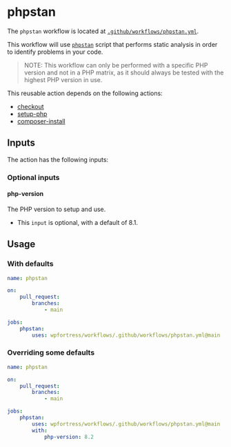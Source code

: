 # phpstan

The `phpstan` workflow is located
at [`.github/workflows/phpstan.yml`](https://github.com/wpfortress/workflows/tree/main/.github/workflows/phpstan.yml).

This workflow will use [`phpstan`](https://phpstan.org) script that performs static analysis in order to identify
problems in your code.

> NOTE: This workflow can only be performed with a specific PHP version and not in a PHP matrix, as it should always be
> tested with the highest PHP version in use.

This reusable action depends on the following actions:

- [checkout](https://github.com/marketplace/actions/checkout)
- [setup-php](https://github.com/marketplace/actions/setup-php-action)
- [composer-install](https://github.com/marketplace/actions/install-php-dependencies-with-composer)

## Inputs

The action has the following inputs:

### Optional inputs

#### php-version

The PHP version to setup and use.

- This `input` is optional, with a default of 8.1.

## Usage

### With defaults

```yml
name: phpstan

on:
    pull_request:
        branches:
            - main

jobs:
    phpstan:
        uses: wpfortress/workflows/.github/workflows/phpstan.yml@main
```

### Overriding some defaults

```yml
name: phpstan

on:
    pull_request:
        branches:
            - main

jobs:
    phpstan:
        uses: wpfortress/workflows/.github/workflows/phpstan.yml@main
        with:
            php-version: 8.2
```
